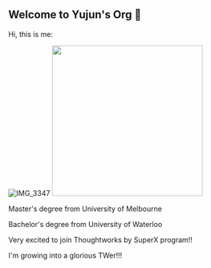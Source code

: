 ## Welcome to Yujun's Org 👋

Hi, this is me:

![IMG_3347](https://user-images.githubusercontent.com/98198529/151481582-81172646-7a23-40e8-ac8d-7fb6c93f67f8.JPG)
<img src="https://user-images.githubusercontent.com/98198529/151481582-81172646-7a23-40e8-ac8d-7fb6c93f67f8.JPG" width="300"/><br/>

Master's degree from University of Melbourne

Bachelor's degree from University of Waterloo

Very excited to join Thoughtworks by SuperX program!!

I'm growing into a glorious TWer!!!
